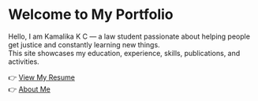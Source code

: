 # Welcome to My Portfolio

Hello, I am Kamalika K C — a law student passionate about helping people get justice and constantly learning new things.  
This site showcases my education, experience, skills, publications, and activities.

👉 [View My Resume](resume.md)  
👉 [About Me](about.md)
